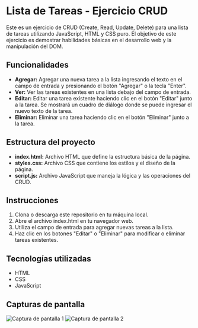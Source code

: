 # Lista de Tareas - Ejercicio CRUD

Este es un ejercicio de CRUD (Create, Read, Update, Delete) para una lista de tareas utilizando JavaScript, HTML y CSS puro. El objetivo de este ejercicio es demostrar habilidades básicas en el desarrollo web y la manipulación del DOM.

## Funcionalidades

- **Agregar:** Agregar una nueva tarea a la lista ingresando el texto en el campo de entrada y presionando el botón "Agregar" o la tecla "Enter".
- **Ver:** Ver las tareas existentes en una lista debajo del campo de entrada.
- **Editar:** Editar una tarea existente haciendo clic en el botón "Editar" junto a la tarea. Se mostrará un cuadro de diálogo donde se puede ingresar el nuevo texto de la tarea.
- **Eliminar:** Eliminar una tarea haciendo clic en el botón "Eliminar" junto a la tarea.

## Estructura del proyecto

- **index.html:** Archivo HTML que define la estructura básica de la página.
- **styles.css:** Archivo CSS que contiene los estilos y el diseño de la página.
- **script.js:** Archivo JavaScript que maneja la lógica y las operaciones del CRUD.

## Instrucciones

1. Clona o descarga este repositorio en tu máquina local.
2. Abre el archivo index.html en tu navegador web.
3. Utiliza el campo de entrada para agregar nuevas tareas a la lista.
4. Haz clic en los botones "Editar" o "Eliminar" para modificar o eliminar tareas existentes.

## Tecnologías utilizadas

- HTML
- CSS
- JavaScript

## Capturas de pantalla

![Captura de pantalla 1](capturas/imagen1.png)
![Captura de pantalla 2](capturas/imagen2.png)
